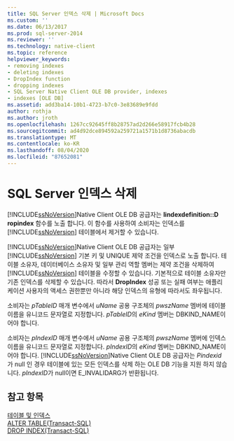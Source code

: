 ```yaml
---
title: SQL Server 인덱스 삭제 | Microsoft Docs
ms.custom: ''
ms.date: 06/13/2017
ms.prod: sql-server-2014
ms.reviewer: ''
ms.technology: native-client
ms.topic: reference
helpviewer_keywords:
- removing indexes
- deleting indexes
- DropIndex function
- dropping indexes
- SQL Server Native Client OLE DB provider, indexes
- indexes [OLE DB]
ms.assetid: add3ba14-10b1-4723-b7c0-3e83689e9fdd
author: rothja
ms.author: jroth
ms.openlocfilehash: 1267cc92645ff8b28757ad2d266e58917fcb4b28
ms.sourcegitcommit: ad4d92dce894592a259721a1571b1d8736abacdb
ms.translationtype: MT
ms.contentlocale: ko-KR
ms.lasthandoff: 08/04/2020
ms.locfileid: "87652081"
---
```

# <a name="dropping-a-sql-server-index"></a>SQL Server 인덱스 삭제
  [!INCLUDE[ssNoVersion](../../includes/ssnoversion-md.md)]Native Client OLE DB 공급자는 **Iindexdefinition::D ropindex** 함수를 노출 합니다. 이 함수를 사용하여 소비자는 인덱스를 [!INCLUDE[ssNoVersion](../../includes/ssnoversion-md.md)] 테이블에서 제거할 수 있습니다.  
  
 [!INCLUDE[ssNoVersion](../../includes/ssnoversion-md.md)]Native Client OLE DB 공급자는 일부 [!INCLUDE[ssNoVersion](../../includes/ssnoversion-md.md)] 기본 키 및 UNIQUE 제약 조건을 인덱스로 노출 합니다. 테이블 소유자, 데이터베이스 소유자 및 일부 관리 역할 멤버는 제약 조건을 삭제하여 [!INCLUDE[ssNoVersion](../../includes/ssnoversion-md.md)] 테이블을 수정할 수 있습니다. 기본적으로 테이블 소유자만 기존 인덱스를 삭제할 수 있습니다. 따라서 **DropIndex** 성공 또는 실패 여부는 애플리케이션 사용자의 액세스 권한뿐만 아니라 해당 인덱스의 유형에 따라서도 좌우됩니다.  
  
 소비자는 *pTableID* 매개 변수에서 *uName* 공용 구조체의 *pwszName* 멤버에 테이블 이름을 유니코드 문자열로 지정합니다. *pTableID*의 *eKind* 멤버는 DBKIND_NAME이어야 합니다.  
  
 소비자는 *pIndexID* 매개 변수에서 *uName* 공용 구조체의 *pwszName* 멤버에 인덱스 이름을 유니코드 문자열로 지정합니다. *pIndexID*의 *eKind* 멤버는 DBKIND_NAME이어야 합니다. [!INCLUDE[ssNoVersion](../../includes/ssnoversion-md.md)]Native Client OLE DB 공급자는 *Pindexid* 가 null 인 경우 테이블에 있는 모든 인덱스를 삭제 하는 OLE DB 기능을 지원 하지 않습니다. *pIndexID*가 null이면 E_INVALIDARG가 반환됩니다.  
  
## <a name="see-also"></a>참고 항목  
 [테이블 및 인덱스](tables-and-indexes.md)   
 [ALTER TABLE&#40;Transact-SQL&#41;](/sql/t-sql/statements/alter-table-transact-sql)   
 [DROP INDEX&#40;Transact-SQL&#41;](/sql/t-sql/statements/drop-index-transact-sql)  
  
  
